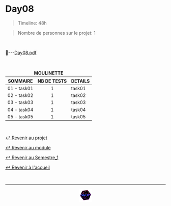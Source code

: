 # Day08

>Timeline: 48h

>Nombre de personnes sur le projet: 1

<br>

📂---[Day08.pdf](https://github.com/Studio-17/Epitech-Subjects/blob/main/Semestre_1/B-CPE-100/Pool/Day08/Day08.pdf)

<br>

<table align="center">
    <thead>
    <tr>
        <td colspan="3" align="center"><strong>MOULINETTE</strong></td>
    </tr>
        <tr>
            <th>SOMMAIRE</th>
            <th>NB DE TESTS</th>
            <th>DETAILS</th>
        </tr>
    </thead>
    <tbody>
        <tr>
            <td rowspan="1">01 - task01</td>
            <td rowspan="1" style="text-align: center;">1</td>
            <td>task01</td>
        </tr>
        <tr>
            <td rowspan="1">02 - task02</td>
            <td rowspan="1" style="text-align: center;">1</td>
            <td>task02</td>
        </tr>
        <tr>
            <td rowspan="1">03 - task03</td>
            <td rowspan="1" style="text-align: center;">1</td>
            <td>task03</td>
        </tr>
        <tr>
            <td rowspan="1">04 - task04</td>
            <td rowspan="1" style="text-align: center;">1</td>
            <td>task04</td>
        </tr>
        <tr>
            <td rowspan="1">05 - task05</td>
            <td rowspan="1" style="text-align: center;">1</td>
            <td>task05</td>
        </tr>
    </tbody>
</table>

<br>

[↩️ Revenir au projet](https://github.com/Studio-17/Epitech-Subjects/tree/main/Semestre_1/B-CPE-100/Pool)

[↩️ Revenir au module](https://github.com/Studio-17/Epitech-Subjects/tree/main/Semestre_1/B-CPE-100)

[↩️ Revenir au Semestre_1](https://github.com/Studio-17/Epitech-Subjects/tree/main/Semestre_1)

[↩️ Revenir à l'accueil](https://github.com/Studio-17/Epitech-Subjects)

<br>

---

<div align="center">

<a href="https://github.com/Studio-17" target="_blank"><img src="../../../../voc17.gif" width="40"></a>

</div>